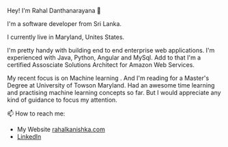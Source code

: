
Hey! I'm Rahal Danthanarayana 👋

I'm a software developer from Sri Lanka. 

I currently live in Maryland, Unites States.

I'm pretty handy with building end to end enterprise web applications. I'm experienced with Java, Python, Angular and MySql. Add to that I'm a certified Assosciate Solutions Architect for Amazon Web Services.

My recent focus is on Machine learning . And I'm reading for a Master's Degree at University of Towson Maryland. Had an awesome time learning and practising machine learning concepts so far. But I would appreciate any kind of guidance to focus my attention.

<!--
**Rahal-Kanishka/Rahal-Kanishka** is a ✨ _special_ ✨ repository because its `README.md` (this file) appears on your GitHub profile.

Here are some ideas to get you started:

- 🔭 I’m currently working on ...
- 🌱 I’m currently learning ...
- 👯 I’m looking to collaborate on ...
- 🤔 I’m looking for help with ...
- 💬 Ask me about ...
- 📫 How to reach me: ...
- 😄 Pronouns: ...
- ⚡ Fun fact: ...
-->

📫 How to reach me: 
- My Website [rahalkanishka.com](https://www.rahalkanishka.com)
- [LinkedIn](https://www.linkedin.com/in/rahaldanthanrayana)
